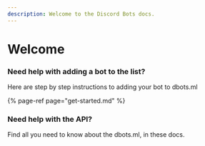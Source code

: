 ```yaml
---
description: Welcome to the Discord Bots docs.
---
```


# Welcome

### Need help with adding a bot to the list?

Here are step by step instructions to adding your bot to dbots.ml

{% page-ref page="get-started.md" %}

### Need help with the API?

Find all you need to know about the dbots.ml, in these docs.



